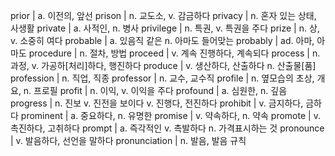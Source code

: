 prior	| a. 이전의, 앞선
prison	| n. 교도소, v. 감금하다
privacy	| n. 혼자 있는 상태, 사생활
private	| a. 사적인, n. 병사
privilege	| n. 특권, v. 특권을 주다
prize	| n. 상, v. 소중히 여다
probable	| a. 있음직 같은 n. 아마도 들어맞는
probably	| ad. 아마, 아마도
procedure	| n. 절차, 방법
proceed	| v. 계속 진행하다, 계속되다
process	| n. 과정, v. 가공하[처리]하다, 행진하다
produce	| v. 생산하다, 산출하다 n. 산출물[품]
profession	| n. 직업, 직종
professor	| n. 교수, 교수직
profile	| n. 옆모습의 초상, 개요, n. 프로필
profit	| n. 이익, v. 이익을 주다
profound	| a. 심원한, n. 깊음
progress	| n. 진보 v. 진전을 보이다 v. 진행다, 전진하다
prohibit	| v. 금지하다, 금하다
prominent	| a. 중요하다, n. 유명한
promise	| v. 약속하다, n. 약속
promote	| v. 촉진하다, 고취하다
prompt	| a. 즉각적인 v. 촉발하다 n. 가격표시하는 것
pronounce	| v. 발음하다, 선언을 말하다
pronunciation	| n. 발음, 발음 규칙

